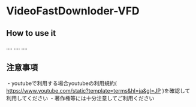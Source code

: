 # VideoFastDownloder-VFD
## How to use it
....
....
....
## 注意事項
・youtubeで利用する場合youtubeの利用規約( https://www.youtube.com/static?template=terms&hl=ja&gl=JP )を確認して利用してください
・著作権等には十分注意してご利用ください